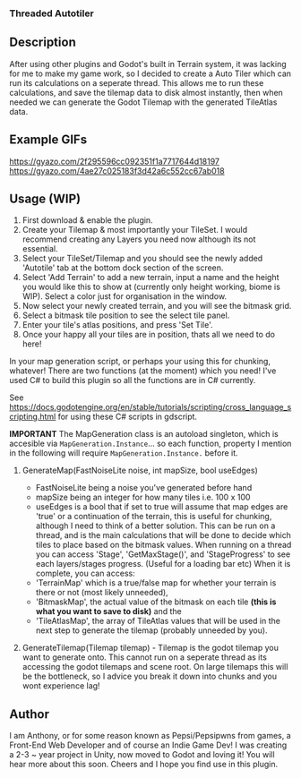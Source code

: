 ### Threaded Autotiler

## Description

After using other plugins and Godot's built in Terrain system, it was lacking for me to make my game work, so I decided to create a Auto Tiler which can run its calculations on a seperate thread.
This allows me to run these calculations, and save the tilemap data to disk almost instantly, then when needed we can generate the Godot Tilemap with the generated TileAtlas data.

## Example GIFs

https://gyazo.com/2f295596cc092351f1a7717644d18197
https://gyazo.com/4ae27c025183f3d42a6c552cc67ab018

## Usage (WIP)

1. First download & enable the plugin.
2. Create your Tilemap & most importantly your TileSet. I would recommend creating any Layers you need now although its not essential.
3. Select your TileSet/Tilemap and you should see the newly added 'Autotile' tab at the bottom dock section of the screen.
4. Select 'Add Terrain' to add a new terrain, input a name and the height you would like this to show at (currently only height working, biome is WIP). Select a color just for organisation in the window.
5. Now select your newly created terrain, and you will see the bitmask grid.
6. Select a bitmask tile position to see the select tile panel.
7. Enter your tile's atlas positions, and press 'Set Tile'.
8. Once your happy all  your tiles are in position, thats all we need to do here!

In your map generation script, or perhaps your using this for chunking, whatever! There are two functions (at the moment) which you need! I've used C# to build this plugin so all the functions are in C# currently.

See https://docs.godotengine.org/en/stable/tutorials/scripting/cross_language_scripting.html for using these C# scripts in gdscript.

**IMPORTANT** The MapGeneration class is an autoload singleton, which is accesible via `MapGeneration.Instance`... so each function, property I mention in the following will require `MapGeneration.Instance.` before it.

1. GenerateMap(FastNoiseLite noise, int mapSize, bool useEdges)
     - FastNoiseLite being a noise you've generated before hand
     - mapSize being an integer for how many tiles i.e. 100 x 100
     - useEdges is a bool that if set to true will assume that map edges are 'true' or a continuation of the terrain, this is useful for chunking, although I need to think of a better solution.
    This can be run on a thread, and is the main calculations that will be done to decide which tiles to place based on the bitmask values.
    When running on a thread you can access 'Stage', 'GetMaxStage()', and 'StageProgress' to see each layers/stages progress. (Useful for a loading bar etc)
    When it is complete, you can access:
      - 'TerrainMap' which is a true/false map for whether your terrain is there or not (most likely unneeded),
      - 'BitmaskMap', the actual value of the bitmask on each tile **(this is what you want to save to disk)** and the
      - 'TileAtlasMap', the array of TileAtlas values that will be used in the next step to generate the tilemap (probably unneeded by you).
  
2. GenerateTilemap(Tilemap tilemap)
       - Tilemap is the godot tilemap you want to generate onto.
     This cannot run on a seperate thread as its accessing the godot tilemaps and scene root.
     On large tilemaps this will be the bottleneck, so I advice you break it down into chunks and you wont experience lag!

## Author

I am Anthony, or for some reason known as Pepsi/Pepsipwns from games, a Front-End Web Developer and of course an Indie Game Dev!
I was creating a 2-3 ~ year project in Unity, now moved to Godot and loving it! You will hear more about this soon.
Cheers and I hope you find use in this plugin.
     
    
